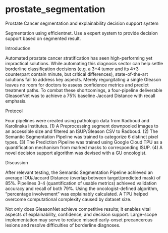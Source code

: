 # prostate_segmentation
Prostate Cancer segmentation and explainability decision support system

Segmentation using efficientnet.
Use a expert system to provide decision support based on segmented result.


Introduction 

Automated prostate cancer stratification has seen high-performing yet impractical solutions. While automating this diagnosis sector can help settle borderline classification decisions (e.g. a 3+4 tumor and its 4+3 counterpart contain minute, but critical differences), state-of-the-art solutions fail to address key aspects. Merely regurgitating a single Gleason leaves no room for doctors to assess confidence metrics and predict treatment paths. To combat these shortcomings, a four-pipeline deliverable GleasonNet was to achieve a 75% baseline Jaccard Distance with recall emphasis.

Protocol 

Four pipelines were created using pathologic data from Radboud and Karolinska Institutes. (1) A Preprocessing segment downpooled images to an accessible size and filtered an ISUP/Gleason CSV to Radboud. (2) The Semantic Segmentation Pipeline was trained to categorize 6 distinct pixel types. (3) The Prediction Pipeline was trained using Google Cloud TPU as a quantification mechanism from marked masks to corresponding ISUP. (4) A novel decision support algorithm was devised with a GU oncologist.

Discussion 

After relevant testing, the Semantic Segmentation Pipeline achieved an average IOU/Jaccard Distance (overlap between target/predicted mask) of 85%. Pipelines 3-4 (quantification of usable metrics) achieved validation accuracy and recall of both 79%. Using the oncologist-defined algorithm, “percentage involvement” was explainably calculated. A TPU helped overcome  computational complexity caused by dataset size. 

Not only does GleasonNet achieve competitive results; it enables vital aspects of explainability, confidence, and decision support. Large-scope implementation may serve to reduce missed early-onset precancerous lesions and resolve difficulties of borderline diagnoses.



